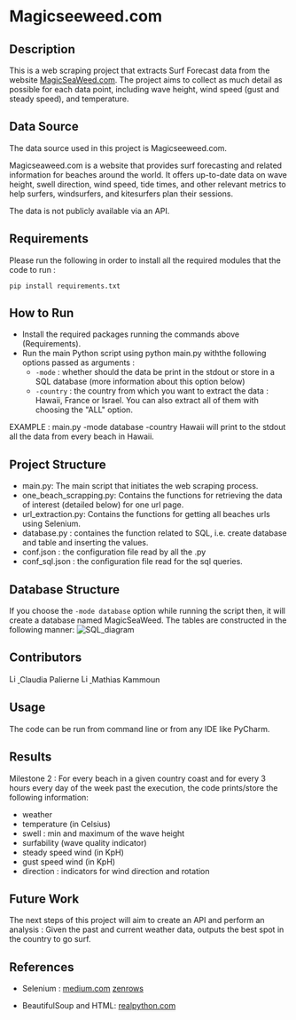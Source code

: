 # Magicseeweed.com

## Description

This is a web scraping project that extracts Surf Forecast data from the website [MagicSeaWeed.com](https://magicseaweed.com/).
The project aims to collect as much detail as possible for each data point, including wave height, wind speed (gust and steady speed), and temperature.

## Data Source

The data source used in this project is Magicseeweed.com.

Magicseaweed.com is a website that provides surf forecasting and related information for beaches around the world.
It offers up-to-date data on wave height, swell direction, wind speed, tide times, and other relevant metrics to help surfers, windsurfers, and kitesurfers plan their sessions.

The data is not publicly available via an API.

## Requirements

Please run the following in order to install all the required modules that the code to run :

```pip install requirements.txt```

## How to Run

* Install the required packages running the commands above (Requirements). 
* Run the main Python script using python main.py withthe following options passed as arguments :
  - `-mode` : whether should the data be print in the stdout or store in a SQL database (more information about this option below)
  - `-country` : the country from which you want to extract the data : Hawaii, France or Israel. You can also extract all of them with choosing the "ALL" option.

EXAMPLE : main.py -mode database -country Hawaii will print to the stdout all the data from every beach in Hawaii.


## Project Structure

* main.py: The main script that initiates the web scraping process. 
* one_beach_scrapping.py: Contains the functions for retrieving the data of interest (detailed below) for one url page. 
* url_extraction.py: Contains the functions for getting all beaches urls using Selenium.
* database.py : containes the function related to SQL, i.e. create database and table and inserting the values.
* conf.json : the configuration file read by all the .py
* conf_sql.json : the configuration file read for the sql queries.

## Database Structure

If you choose the `-mode database` option while running the script then, it will create a database named MagicSeaWeed.
The tables are constructed in the following manner:
![SQL_diagram](ERD.png)

## Contributors

<a href="https://www.linkedin.com/in/claudia-palierne/">
  <img src="https://cdn-icons-png.flaticon.com/512/174/174857.png" alt="LinkedIn logo" style="width:15px;height:15px;">
</a>
Claudia Palierne 


<a href="https://www.linkedin.com/in/mathias-kammoun/">
  <img src="https://cdn-icons-png.flaticon.com/512/174/174857.png" alt="LinkedIn logo" style="width:15px;height:15px;">
</a>
Mathias Kammoun 

## Usage

The code can be run from command line or from any IDE like PyCharm.

## Results

Milestone 2 : For every beach in a given country coast and for every 3 hours every day of the week past the execution, the code prints/store the following information:
* weather
* temperature (in Celsius)
* swell : min and maximum of the wave height
* surfability (wave quality indicator)
* steady speed wind (in KpH)
* gust speed wind  (in KpH)
* direction : indicators for wind direction and rotation

## Future Work

The next steps of this project will aim to create an API and perform an analysis :
Given the past and current weather data, outputs the best spot in the country to go surf.

## References

* Selenium :
[medium.com](https://medium.com/pythoneers/web-scraping-using-selenium-python-6c511258ab50#:~:text=It%20is%20the%20process%20of,can%20scrape%20dynamic%20web%20easily)
[zenrows](https://www.zenrows.com/blog/scraping-javascript-rendered-web-pages#the-disadvantage-of-using-selenium)

* BeautifulSoup and HTML:
[realpython.com](https://realpython.com/beautiful-soup-web-scraper-python/)